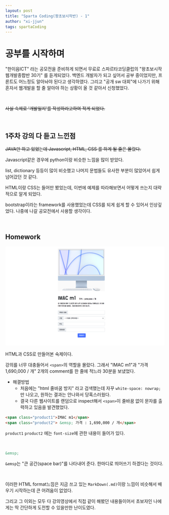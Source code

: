 ```yaml
---
layout: post
title: "Sparta Coding(왕초보시작반) - 1"
author: "xi-jjun"
tags: spartaCoding
---
```


# 공부를 시작하며

"한이음ICT" 라는 공모전을 준비하게 되면서 무료로 스파르타코딩클럽의 "왕초보시작 웹개발종합반 30기" 를 듣게되었다. 백엔드 개발자가 되고 싶어서 공부 중이었지만, 프론트도 어느정도 알아놔야 된다고 생각하였다. 그리고 "공개 sw 대회"에 나가기 위해 혼자서 웹개발을 할 줄 알아야 하는 상황이 올 것 같아서 신청했었다.

<br>

~~사실 숙제로 '개발일지'를 작성하라고하여 적게 되었다.~~

<br>

## 1주차 강의 다 듣고 느낀점

~~JAVA만 하고 있었는데 Javascript, HTML, CSS 를 하게 될 줄은 몰랐다.~~

Javascript같은 경우에 python이랑 비슷한 느낌을 많이 받았다. 

list, dictionary 등등이 많이 비슷했고 나머지 문법들도 유사한 부분이 많았어서 쉽게 넘어갔던 것 같다.

HTML이랑 CSS는 들어만 봤었는데, 이번에 예제를 따라해보면서 어떻게 쓰는지 대략적으로 알게 되었다.

bootstrap이라는 framework를 사용했었는데 CSS를 되게 쉽게 할 수 있어서 인상깊었다. 나중에 나갈 공모전에서 사용할 생각이다.

<br>

## Homework

![sparta1_1](https://github.com/xi-jjun/xi-jjun.github.io/blob/master/_posts/spartaCoding/img/sparta1_1.png?raw=True)

HTML과 CSS로 만들어본 숙제이다. 

강의를 너무 대충들어서  `<span>`의 역할을 몰랐다. 그래서 "IMAC m1"과 "가격 1,690,000 / 개" 2개의 comment를 한 줄에 적느라 30분을 보냈었다. 

* 해결방법
  * 처음에는 "html 줄바꿈 방지" 라고 검색했는데 자꾸 `white-space: nowrap;` 만 나오고, 원하는 결과는 안나와서 당혹스러웠다.
  * 결국 다른 웹사이트를 랜덤으로 inspect해서 `<span>`이 줄바꿈 없이 문자를 출력하고 있음을 발견했었다.

```html
<span class="product1">IMAC m1</span>
<span class="product2"> &emsp; 가격 : 1,690,000 / 개</span>
```
`product1` `product2` 에는 `font-size`에 관한 내용이 들어가 있다.

<br>

```html
&emsp;
```

`&emsp`는 "큰 공간(space bar)"를 나타내어 준다. 한마디로 띄어쓰기 하겠다는 것이다. 

<br>

이러한 HTML format느낌은 지금 쓰고 있는 `MarkDown(.md)`이랑 느낌이 비슷해서 배우기 시작하는데 큰 어려움이 없었다.

그리고 그 이외는 모두 다 강의영상에서 직접 같이 해봤던 내용들이어서 초보자인 나에게는 딱 간단하게 도전할 수 있을만한 난이도였다.
